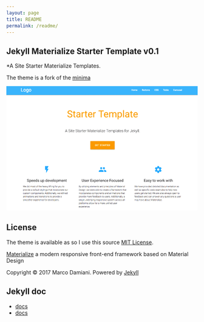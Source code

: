 ```yaml
---
layout: page
title: README
permalink: /readme/
---
```


## Jekyll Materialize Starter Template v0.1

\*A Site Starter Materialize Templates.

The theme is a fork of the [minima][1]

![minima theme preview](/screenshot.png)

## License

The theme is available as so I use this source [MIT License][2].

[Materialize][3] a modern responsive front-end framework based on Material Design

Copyright © 2017 Marco Damiani. Powered by <a href="http://jekyllrb.com">Jekyll</a>

[1]: https://github.com/jekyll/minima
[2]: https://opensource.org/licenses/MIT
[3]: http://materializecss.com/

## Jekyll doc

- [docs](https://jekyllrb.com/docs/)
- [docs](https://jekyllrb.com/docs/)
